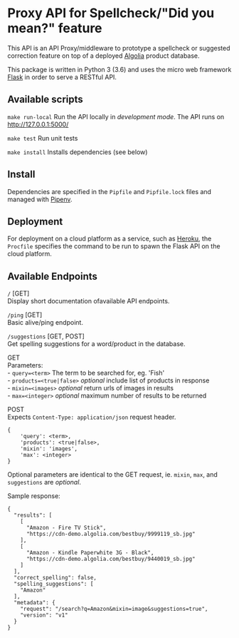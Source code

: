 # Proxy API for Spellcheck/"Did you mean?" feature

This API is an API Proxy/middleware to prototype a spellcheck or suggested correction feature on top of a deployed [Algolia](https://www.algolia.com) product database.

This package is written in Python 3 (3.6) and uses the micro web framework [Flask](http://flask.pocoo.org/) in order to serve a RESTful API.

## Available scripts

`make run-local` Run the API locally in _development mode_.  The API runs on http://127.0.0.1:5000/

`make test` Run unit tests

`make install` Installs dependencies (see below)

## Install

Dependencies are specified in the `Pipfile` and `Pipfile.lock` files and managed with [Pipenv](https://pipenv.readthedocs.io/en/latest/).

## Deployment

For deployment on a cloud platform as a service, such as [Heroku](www.heroku.com), the `Procfile` specifies the command to be run to spawn the Flask API on the cloud platform.

## Available Endpoints

`/`  [GET]  
Display short documentation ofavailable API endpoints.  


`/ping` [GET]  
Basic alive/ping endpoint.  


`/suggestions` [GET, POST]  
Get spelling suggestions for a word/product in the database.

GET  
    Parameters:  
    - `query=<term>` The term to be searched for, eg. 'Fish'  
    - `products=<true|false>` _optional_ include list of products in response  
    - `mixin=<images>` _optional_ return urls of images in results  
    - `max=<integer>` _optional_ maximum number of results to be returned

POST  
    Expects `Content-Type: application/json` request header.
```
{
    'query': <term>,
    'products': <true|false>,
    'mixin': 'images',
    'max': <integer>
}
```
Optional parameters are identical to the GET request, ie. `mixin`, `max`, and `suggestions` are _optional_.

Sample response:

```
{
  "results": [
    [
      "Amazon - Fire TV Stick",
      "https://cdn-demo.algolia.com/bestbuy/9999119_sb.jpg"
    ],
    [
      "Amazon - Kindle Paperwhite 3G - Black",
      "https://cdn-demo.algolia.com/bestbuy/9440019_sb.jpg"
    ]
  ],
  "correct_spelling": false,
  "spelling_suggestions": [
    "Amazon"
  ],
  "metadata": {
    "request": "/search?q=Amazon&mixin=image&suggestions=true",
    "version": "v1"
  }
}
